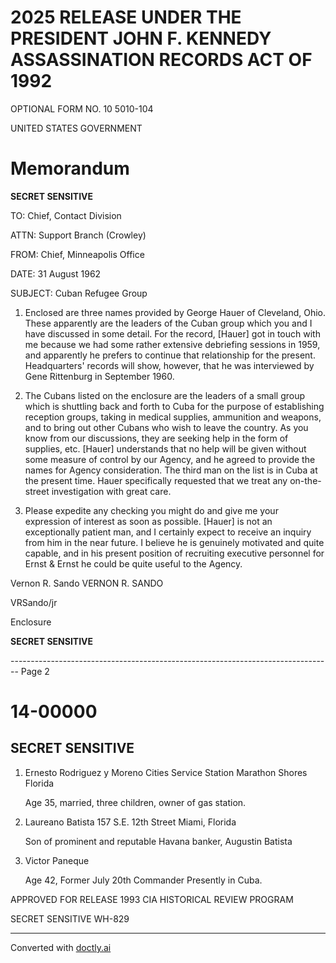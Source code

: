 # 2025 RELEASE UNDER THE PRESIDENT JOHN F. KENNEDY ASSASSINATION RECORDS ACT OF 1992

OPTIONAL FORM NO. 10
5010-104

UNITED STATES GOVERNMENT

# Memorandum

**SECRET SENSITIVE**

TO: Chief, Contact Division

ATTN: Support Branch (Crowley)

FROM: Chief, Minneapolis Office

DATE: 31 August 1962

SUBJECT: Cuban Refugee Group

1.  Enclosed are three names provided by George Hauer of Cleveland, Ohio. These apparently are the leaders of the Cuban group which you and I have discussed in some detail. For the record, [Hauer] got in touch with me because we had some rather extensive debriefing sessions in 1959, and apparently he prefers to continue that relationship for the present. Headquarters' records will show, however, that he was interviewed by Gene Rittenburg in September 1960.

2.  The Cubans listed on the enclosure are the leaders of a small group which is shuttling back and forth to Cuba for the purpose of establishing reception groups, taking in medical supplies, ammunition and weapons, and to bring out other Cubans who wish to leave the country. As you know from our discussions, they are seeking help in the form of supplies, etc. [Hauer] understands that no help will be given without some measure of control by our Agency, and he agreed to provide the names for Agency consideration. The third man on the list is in Cuba at the present time. Hauer specifically requested that we treat any on-the-street investigation with great care.

3.  Please expedite any checking you might do and give me your expression of interest as soon as possible. [Hauer] is not an exceptionally patient man, and I certainly expect to receive an inquiry from him in the near future. I believe he is genuinely motivated and quite capable, and in his present position of recruiting executive personnel for Ernst & Ernst he could be quite useful to the Agency.

Vernon R. Sando
VERNON R. SANDO

VRSando/jr

Enclosure

**SECRET SENSITIVE**


-------------------------------------------------------------------------------- Page 2

# 14-00000

## SECRET SENSITIVE

1. Ernesto Rodriguez y Moreno
   Cities Service Station
   Marathon Shores Florida

   Age 35, married, three children, owner of gas station.

2. Laureano Batista
   157 S.E. 12th Street
   Miami, Florida

   Son of prominent and reputable Havana banker, Augustin Batista

3. Victor Paneque

   Age 42, Former July 20th Commander
   Presently in Cuba.

APPROVED FOR RELEASE 1993
CIA HISTORICAL REVIEW PROGRAM

SECRET SENSITIVE WH-829


---
Converted with [doctly.ai](https://doctly.ai)